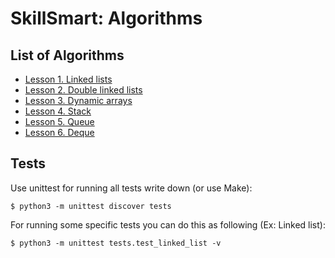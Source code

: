 # SkillSmart: Algorithms

## List of Algorithms
* [Lesson 1. Linked lists](src/linked_list/linked_list.py)
* [Lesson 2. Double linked lists](src/double_linked_list/double_linked_list.py)
* [Lesson 3. Dynamic arrays](src/dynamic_array/dynamic_array.py)
* [Lesson 4. Stack](src/stack/stack.py)
* [Lesson 5. Queue](src/queue/queue.py)
* [Lesson 6. Deque](src/deque/deque.py)

## Tests
Use unittest for running all tests write down (or use Make):
```
$ python3 -m unittest discover tests
```

For running some specific tests you can do this as following (Ex: Linked list):
```
$ python3 -m unittest tests.test_linked_list -v
```
